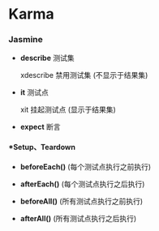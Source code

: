 # Karma #

### Jasmine ###

+ __describe__ 测试集

    xdescribe 禁用测试集 (不显示于结果集)

+ __it__ 测试点

    xit 挂起测试点 (显示于结果集)

+ __expect__ 断言

#### *Setup、Teardown ####

+ __beforeEach()__ (每个测试点执行之前执行)

+ __afterEach()__ (每个测试点执行之后执行)

+ __beforeAll()__ (所有测试点执行之前执行)

+ __afterAll()__ (所有测试点执行之后执行)